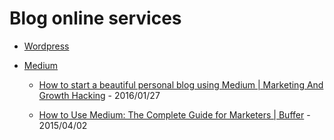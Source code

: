 # Blog online services

* [Wordpress](https://wordpress.com/)

* [Medium](https://medium.com/)

  * [How to start a beautiful personal blog using Medium | Marketing And Growth Hacking](https://blog.markgrowth.com/how-to-start-a-beautiful-personal-blog-using-medium-ca6d89b7e46) - 2016/01/27

  * [How to Use Medium: The Complete Guide for Marketers | Buffer](https://blog.bufferapp.com/how-to-use-medium) - 2015/04/02
